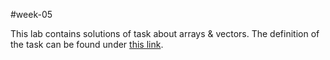 #week-05

This lab contains solutions of task about arrays & vectors. The definition of the task can be found under [this link](https://github.com/alexanderpehlivanov/uni_introduction_programming_course_2020/blob/master/Tasks/Tast_EX_9_10_1.pdf).